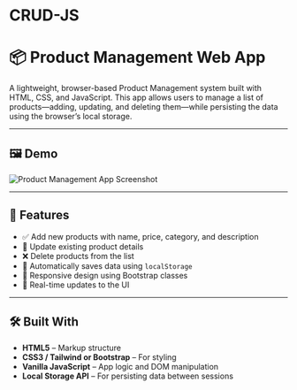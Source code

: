 # CRUD-JS

# 📦 Product Management Web App

A lightweight, browser-based Product Management system built with HTML, CSS, and JavaScript. This app allows users to manage a list of products—adding, updating, and deleting them—while persisting the data using the browser’s local storage.

---

## 🖼️ Demo

![Product Management App Screenshot](screenshot.png) <!-- Replace with actual screenshot if available -->

---

## 🚀 Features

- ✅ Add new products with name, price, category, and description
- 📝 Update existing product details
- ❌ Delete products from the list
- 💾 Automatically saves data using `localStorage`
- 📱 Responsive design using Bootstrap classes
- 🔄 Real-time updates to the UI

---

## 🛠️ Built With

- **HTML5** – Markup structure
- **CSS3 / Tailwind or Bootstrap** – For styling
- **Vanilla JavaScript** – App logic and DOM manipulation
- **Local Storage API** – For persisting data between sessions


